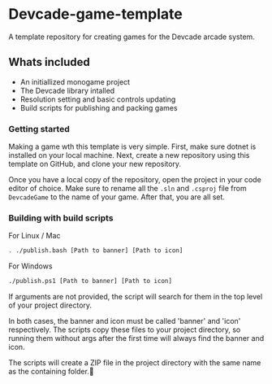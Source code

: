 # Devcade-game-template
A template repository for creating games for the Devcade arcade system.

## Whats included

- An initiallized monogame project
- The Devcade library intalled
- Resolution setting and basic controls updating
- Build scripts for publishing and packing games

### Getting started
Making a game wth this template is very simple. First, make sure dotnet is installed on your local machine.
Next, create a new repository using this template on GitHub, and clone your new repository.

Once you have a local copy of the repository, open the project in your code editor of choice. 
Make sure to rename all the `.sln` and `.csproj` file from `DevcadeGame` to the name of your game. After that, you are all set.

### Building with build scripts

For Linux / Mac

```sh
. ./publish.bash [Path to banner] [Path to icon]
```

For Windows

```sh
./publish.ps1 [Path to banner] [Path to icon]
```
If arguments are not provided, the script will search for them in the top level of your project directory.

In both cases, the banner and icon must be called 'banner' and 'icon' respectively. The scripts copy these files to your project directory, so running them without args after the first time will always find the banner and icon.

The scripts will create a ZIP file in the project directory with the same name as the containing folder.

